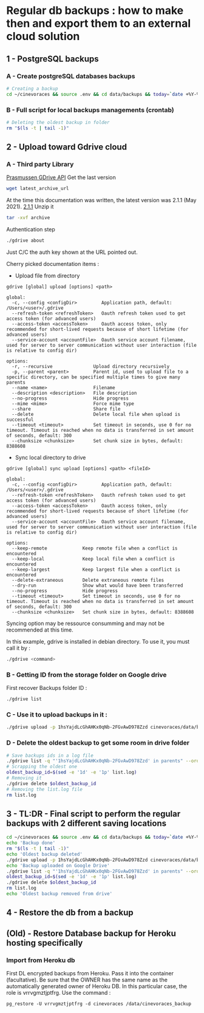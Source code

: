 # Regular db backups : how to make then and export them to an external cloud solution

## 1 - PostgreSQL backups
### A - Create postgreSQL databases backups
```zsh
# Creating a backup
cd ~/cinevoraces && source .env && cd data/backups && today=`date +%Y-%m-%d.%H:%M:%S` &&  docker exec -u ${DB_USER} cinevoraces_postgres_1 pg_dump ${DB_NAME} > backup_$today.gz
```
### B - Full script for local backups managements (crontab)
```zsh
# Deleting the oldest backup in folder
rm "$(ls -t | tail -1)"
```
## 2 - Upload toward Gdrive cloud
### A - Third party Library
[Prasmussen GDrive API](https://github.com/prasmussen/gdrive)
Get the last version
```zsh
wget latest_archive_url
```
At the time this documentation was written, the latest version was 2.1.1 (May 2021).
[2.1.1](https://github.com/prasmussen/gdrive/releases/download/2.1.1/gdrive_2.1.1_linux_386.tar.gz)
Unzip it
```zsh
tar -xvf archive
```
Authentication step
```zsh
./gdrive about
```
Just C/C the auth key shown at the URL pointed out.

Cherry picked documentation items :

- Upload file from directory
```
gdrive [global] upload [options] <path>

global:
  -c, --config <configDir>         Application path, default: /Users/<user>/.gdrive
  --refresh-token <refreshToken>   Oauth refresh token used to get access token (for advanced users)
  --access-token <accessToken>     Oauth access token, only recommended for short-lived requests because of short lifetime (for advanced users)
  --service-account <accountFile>  Oauth service account filename, used for server to server communication without user interaction (file is relative to config dir)
  
options:
  -r, --recursive               Upload directory recursively
  -p, --parent <parent>         Parent id, used to upload file to a specific directory, can be specified multiple times to give many parents
  --name <name>                 Filename
  --description <description>   File description
  --no-progress                 Hide progress
  --mime <mime>                 Force mime type
  --share                       Share file
  --delete                      Delete local file when upload is successful
  --timeout <timeout>           Set timeout in seconds, use 0 for no timeout. Timeout is reached when no data is transferred in set amount of seconds, default: 300
  --chunksize <chunksize>       Set chunk size in bytes, default: 8388608
```

- Sync local directory to drive
```
gdrive [global] sync upload [options] <path> <fileId>

global:
  -c, --config <configDir>         Application path, default: /Users/<user>/.gdrive
  --refresh-token <refreshToken>   Oauth refresh token used to get access token (for advanced users)
  --access-token <accessToken>     Oauth access token, only recommended for short-lived requests because of short lifetime (for advanced users)
  --service-account <accountFile>  Oauth service account filename, used for server to server communication without user interaction (file is relative to config dir)
  
options:
  --keep-remote             Keep remote file when a conflict is encountered
  --keep-local              Keep local file when a conflict is encountered
  --keep-largest            Keep largest file when a conflict is encountered
  --delete-extraneous       Delete extraneous remote files
  --dry-run                 Show what would have been transferred
  --no-progress             Hide progress
  --timeout <timeout>       Set timeout in seconds, use 0 for no timeout. Timeout is reached when no data is transferred in set amount of seconds, default: 300
  --chunksize <chunksize>   Set chunk size in bytes, default: 8388608
```

Syncing option may be ressource consumming and may not be recommended at this time.

In this example, gdrive is installed in debian directory. To use it, you must call it by :
```zsh
./gdrive <command>
```
### B - Getting ID from the storage folder on Google drive

First recover Backups folder ID :
```zsh
./gdrive list
```
### C - Use it to upload backups in it :

```zsh
./gdrive upload -p 1hsYajdLcGhAHKx0qNb-2FGvAwD978Zzd cinevoraces/data/backups/backup_name
```
### D - Delete the oldest backup to get some room in drive folder
```zsh
# Save backups ids in a log file
./gdrive list -q "'1hsYajdLcGhAHKx0qNb-2FGvAwD978Zzd' in parents" --order "createdTime asc" | sed -rn 's/([0-9A-Za-z_\-]+)\s.*/\1/p' > list.log
# Scrapping the oldest one
oldest_backup_id=$(sed -e '1d' -e '1p' list.log)
# Removing it
./gdrive delete $oldest_backup_id
# Removing the list.log file
rm list.log
```
## 3 - TL:DR - Final script to perform the regular backups with 2 different saving locations
```zsh
cd ~/cinevoraces && source .env && cd data/backups && today=`date +%Y-%m-%d.%H:%M:%S` &&  docker exec -u ${DB_USER} cinevoraces_postgres_1 pg_dump ${DB_NAME} > backup_$today.gz
echo 'Backup done'
rm "$(ls -t | tail -1)"
echo 'Oldest backup deleted'
./gdrive upload -p 1hsYajdLcGhAHKx0qNb-2FGvAwD978Zzd cinevoraces/data/backups/`backup_$today.gz`
echo 'Backup uploaded on Google Drive'
./gdrive list -q "'1hsYajdLcGhAHKx0qNb-2FGvAwD978Zzd' in parents" --order "createdTime asc" | sed -rn 's/([0-9A-Za-z_\-]+)\s.*/\1/p' > list.log
oldest_backup_id=$(sed -e '1d' -e '1p' list.log)
./gdrive delete $oldest_backup_id
rm list.log
echo 'Oldest backup removed from drive'
```

## 4 - Restore the db from a backup

## (Old) - Restore Database backup for Heroku hosting specifically
### Import from Heroku db

First DL encrypted backups from Heroku.
Pass it into the container (facultative).
Be sure that the OWNER has the same name as the automatically generated owner of Heroku DB. In this particular case, the role is vrrvgmztjptfrg.
Use the command :
```
pg_restore -U vrrvgmztjptfrg -d cinevoraces /data/cinevoraces_backup
```